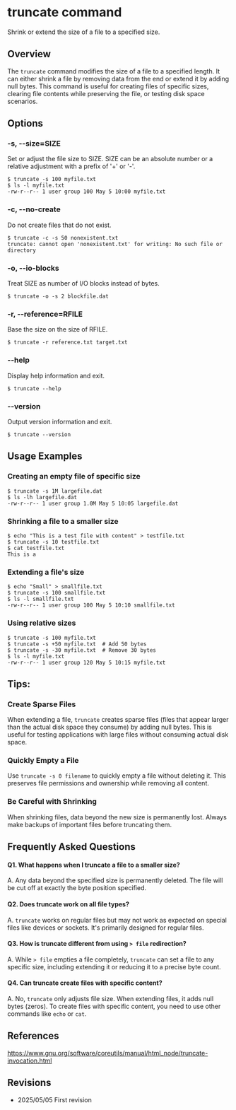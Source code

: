 # truncate command

Shrink or extend the size of a file to a specified size.

## Overview

The `truncate` command modifies the size of a file to a specified length. It can either shrink a file by removing data from the end or extend it by adding null bytes. This command is useful for creating files of specific sizes, clearing file contents while preserving the file, or testing disk space scenarios.

## Options

### **-s, --size=SIZE**

Set or adjust the file size to SIZE. SIZE can be an absolute number or a relative adjustment with a prefix of '+' or '-'.

```console
$ truncate -s 100 myfile.txt
$ ls -l myfile.txt
-rw-r--r-- 1 user group 100 May 5 10:00 myfile.txt
```

### **-c, --no-create**

Do not create files that do not exist.

```console
$ truncate -c -s 50 nonexistent.txt
truncate: cannot open 'nonexistent.txt' for writing: No such file or directory
```

### **-o, --io-blocks**

Treat SIZE as number of I/O blocks instead of bytes.

```console
$ truncate -o -s 2 blockfile.dat
```

### **-r, --reference=RFILE**

Base the size on the size of RFILE.

```console
$ truncate -r reference.txt target.txt
```

### **--help**

Display help information and exit.

```console
$ truncate --help
```

### **--version**

Output version information and exit.

```console
$ truncate --version
```

## Usage Examples

### Creating an empty file of specific size

```console
$ truncate -s 1M largefile.dat
$ ls -lh largefile.dat
-rw-r--r-- 1 user group 1.0M May 5 10:05 largefile.dat
```

### Shrinking a file to a smaller size

```console
$ echo "This is a test file with content" > testfile.txt
$ truncate -s 10 testfile.txt
$ cat testfile.txt
This is a 
```

### Extending a file's size

```console
$ echo "Small" > smallfile.txt
$ truncate -s 100 smallfile.txt
$ ls -l smallfile.txt
-rw-r--r-- 1 user group 100 May 5 10:10 smallfile.txt
```

### Using relative sizes

```console
$ truncate -s 100 myfile.txt
$ truncate -s +50 myfile.txt  # Add 50 bytes
$ truncate -s -30 myfile.txt  # Remove 30 bytes
$ ls -l myfile.txt
-rw-r--r-- 1 user group 120 May 5 10:15 myfile.txt
```

## Tips:

### Create Sparse Files

When extending a file, `truncate` creates sparse files (files that appear larger than the actual disk space they consume) by adding null bytes. This is useful for testing applications with large files without consuming actual disk space.

### Quickly Empty a File

Use `truncate -s 0 filename` to quickly empty a file without deleting it. This preserves file permissions and ownership while removing all content.

### Be Careful with Shrinking

When shrinking files, data beyond the new size is permanently lost. Always make backups of important files before truncating them.

## Frequently Asked Questions

#### Q1. What happens when I truncate a file to a smaller size?
A. Any data beyond the specified size is permanently deleted. The file will be cut off at exactly the byte position specified.

#### Q2. Does truncate work on all file types?
A. `truncate` works on regular files but may not work as expected on special files like devices or sockets. It's primarily designed for regular files.

#### Q3. How is truncate different from using `> file` redirection?
A. While `> file` empties a file completely, `truncate` can set a file to any specific size, including extending it or reducing it to a precise byte count.

#### Q4. Can truncate create files with specific content?
A. No, `truncate` only adjusts file size. When extending files, it adds null bytes (zeros). To create files with specific content, you need to use other commands like `echo` or `cat`.

## References

https://www.gnu.org/software/coreutils/manual/html_node/truncate-invocation.html

## Revisions

- 2025/05/05 First revision